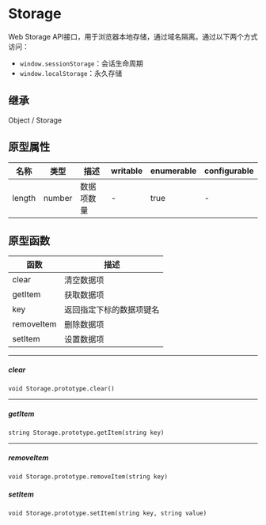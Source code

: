 # Storage

Web Storage API接口，用于浏览器本地存储，通过域名隔离。通过以下两个方式访问：
- `window.sessionStorage`：会话生命周期
- `window.localStorage`：永久存储

## 继承

Object / Storage

## 原型属性

| 名称 | 类型 | 描述 |  writable | enumerable | configurable |
|---|---|---|---|---|---|
| length | number | 数据项数量 | - | true | - |


## 原型函数

| 函数 | 描述 |
|---|---|
| clear | 清空数据项 |
| getItem | 获取数据项 |
| key | 返回指定下标的数据项键名 |
| removeItem | 删除数据项 |
| setItem | 设置数据项 |

---

##### clear

```
void Storage.prototype.clear()
```

---

##### getItem

```
string Storage.prototype.getItem(string key)
```

---

##### removeItem

```
void Storage.prototype.removeItem(string key)
```

##### setItem

```
void Storage.prototype.setItem(string key, string value)
```